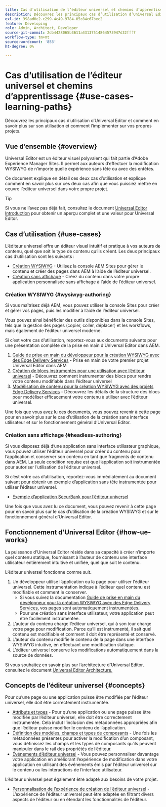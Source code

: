 ```yaml
---
title: Cas d’utilisation de l’éditeur universel et chemins d’apprentissage
description: Découvrez les principaux cas d’utilisation d’Universal Editor, comment en savoir plus sur son utilisation et comment l’implémenter sur vos propres projets.
exl-id: 398ad0e2-c299-4c49-9784-05c84c67bec2
feature: Developing
role: Admin, Architect, Developer
source-git-commit: 2db4428065b3611a43137514864573947d32fff7
workflow-type: tm+mt
source-wordcount: '858'
ht-degree: 0%

---
```


# Cas d’utilisation de l’éditeur universel et chemins d’apprentissage {#use-cases-learning-paths}

Découvrez les principaux cas d’utilisation d’Universal Editor et comment en savoir plus sur son utilisation et comment l’implémenter sur vos propres projets.

## Vue d’ensemble {#overview}

Universal Editor est un éditeur visuel polyvalent qui fait partie d’Adobe Experience Manager Sites. Il permet aux auteurs d’effectuer la modification WYSIWYG de n’importe quelle expérience sans tête ou avec des entêtes.

Ce document explique en détail ces deux cas d’utilisation et explique comment en savoir plus sur ces deux cas afin que vous puissiez mettre en oeuvre l’éditeur universel dans votre propre projet.

>[!TIP]
>
>Si vous ne l’avez pas déjà fait, consultez le document [Universal Editor Introduction](/help/implementing/universal-editor/introduction.md) pour obtenir un aperçu complet et une valeur pour Universal Editor.

## Cas d’utilisation {#use-cases}

L’éditeur universel offre un éditeur visuel intuitif et pratique à vos auteurs de contenu, quel que soit le type de contenu qu’ils créent. Les deux principaux cas d’utilisation sont les suivants :

* [Création WYSIWYG](#wysiwyg-authoring) - Utilisez la console AEM Sites pour gérer le contenu et créer des pages dans AEM à l’aide de l’éditeur universel.
* [Création sans affichage](#headless-authoring) - Créez du contenu dans votre propre application personnalisée sans affichage à l’aide de l’éditeur universel.

### Création WYSIWYG {#wysiwyg-authoring}

Si vous maîtrisez déjà AEM, vous pouvez utiliser la console Sites pour créer et gérer vos pages, puis les modifier à l’aide de l’éditeur universel.

Vous pouvez ainsi bénéficier des outils disponibles dans la console Sites, tels que la gestion des pages (copier, coller, déplacer) et les workflows, mais également de l’éditeur universel moderne.

Si c’est votre cas d’utilisation, reportez-vous aux documents suivants pour une présentation complète de la prise en main d’Universal Editor dans AEM.

1. [Guide de prise en main du développeur pour la création WYSIWYG avec des Edge Delivery Services](/help/edge/wysiwyg-authoring/edge-dev-getting-started.md) - Prise en main de votre premier projet Universal Editor dans AEM
1. [Création de blocs instrumentés pour une utilisation avec l’éditeur universel](/help/edge/wysiwyg-authoring/create-block.md) - Découvrez comment instrumenter des blocs pour rendre votre contenu modifiable dans l’éditeur universel
1. [Modélisation de contenu pour la création WYSIWYG avec des projets Edge Delivery Services](/help/edge/wysiwyg-authoring/content-modeling.md) - Découvrez les détails de la structure des blocs pour modéliser efficacement votre contenu à utiliser avec l’éditeur universel.

Une fois que vous avez lu ces documents, vous pouvez revenir à cette page pour en savoir plus sur le cas d’utilisation de la création sans interface utilisateur et sur le fonctionnement général d’Universal Editor.

### Création sans affichage {#headless-authoring}

Si vous disposez déjà d’une application sans interface utilisateur graphique, vous pouvez utiliser l’éditeur universel pour créer du contenu pour l’application et conserver son contenu en tant que fragments de contenu dans AEM. La seule condition requise est que l’application soit instrumentée pour autoriser l’utilisation de l’éditeur universel.

Si c’est votre cas d’utilisation, reportez-vous immédiatement au document suivant pour obtenir un exemple d’application sans tête instrumentée pour utiliser l’éditeur universel.

* [Exemple d’application SecurBank pour l’éditeur universel](/help/implementing/universal-editor/securbank.md)

Une fois que vous avez lu ce document, vous pouvez revenir à cette page pour en savoir plus sur le cas d’utilisation de la création WYSIWYG et sur le fonctionnement général d’Universal Editor.

## Fonctionnement d’Universal Editor {#how-ue-works}

La puissance d’Universal Editor réside dans sa capacité à créer n’importe quel contenu statique, fournissant à l’auteur de contenu une interface utilisateur entièrement intuitive et unifiée, quel que soit le contenu.

L’éditeur universel fonctionne comme suit.

1. Un développeur utilise l’application ou la page pour utiliser l’éditeur universel. Cette instrumentation indique à l’éditeur quel contenu est modifiable et comment le conserver.
   * Si vous suivez la documentation [Guide de prise en main du développeur pour la création WYSIWYG avec des Edge Delivery Services](/help/edge/wysiwyg-authoring/edge-dev-getting-started.md), vos pages sont automatiquement instrumentées.
   * Pour une création sans interface utilisateur, votre application peut être facilement instrumentée.
1. L’auteur du contenu charge l’éditeur universel, qui à son tour charge votre page pour modification. Parce qu’il est instrumenté, il sait quel contenu est modifiable et comment il doit être représenté et conservé.
1. L’auteur du contenu modifie le contenu de la page dans une interface WYSIWYG intuitive, en effectuant une modification statique.
1. L’éditeur universel conserve les modifications automatiquement dans la source de données.

Si vous souhaitez en savoir plus sur l’architecture d’Universal Editor, consultez le document [Universal Editor Architecture.](/help/implementing/universal-editor/architecture.md)

## Concepts de l’éditeur universel {#concepts}

Pour qu’une page ou une application puisse être modifiée par l’éditeur universel, elle doit être correctement instrumentée.

* [Attributs et types](/help/implementing/universal-editor/attributes-types.md) - Pour qu’une application ou une page puisse être modifiée par l’éditeur universel, elle doit être correctement instrumentée. Cela inclut l’inclusion des métadonnées appropriées afin que l’éditeur puisse modifier le contenu de l’application.
* [Définition des modèles, champs et types de composants](/help/implementing/universal-editor/field-types.md) - Une fois les métadonnées présentes pour activer la modification d’un composant, vous définissez les champs et les types de composants qu’ils peuvent manipuler dans le rail des propriétés de l’éditeur.
* [Événements d’éditeur universel](/help/implementing/universal-editor/events.md) - Vous pouvez personnaliser davantage votre application en améliorant l’expérience de modification dans votre application en utilisant des événements émis par l’éditeur universel sur le contenu ou les interactions de l’interface utilisateur.

L’éditeur universel peut également être adapté aux besoins de votre projet.

* [Personnalisation de l’expérience de création de l’éditeur universel](/help/implementing/universal-editor/customizing.md) - L’expérience de l’éditeur universel peut être adaptée en filtrant divers aspects de l’éditeur ou en étendant les fonctionnalités de l’éditeur.
